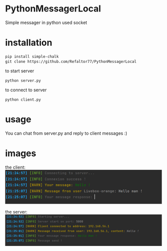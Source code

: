 # PythonMessagerLocal
Simple messager in python used socket 

# installation 

```CMD
pip install simple-chalk
git clone https://github.com/Refaltor77/PythonMessagerLocal
```
to start server
```CMD
python server.py
```
to connect to server
```CMD
python client.py
```

# usage
You can chat from server.py and reply to client messages :)

# images
the client: </br>
![client](client.png)


the server:
![server](server.png)
